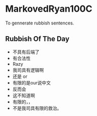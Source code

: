 # MarkovedRyan100C
To gennerate rubbish sentences.
## Rubbish Of The Day
- 不具有后端了
- 有合法性
- Razy
- 我司具有逻辑啊
- 还是 or
- 有限的是our说中文
- 反而会
- 这不知道啊
- 有限的，，
- 不是我司具有限的救治。
